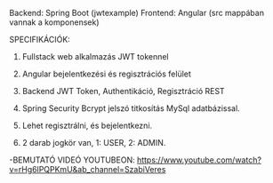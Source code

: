 Backend: Spring Boot (jwtexample)
Frontend: Angular (src mappában vannak a komponensek)

SPECIFIKÁCIÓK:
1. Fullstack web alkalmazás JWT tokennel
2. Angular bejelentkezési és regisztrációs felület
3. Backend JWT Token, Authentikáció, Regisztráció REST
4. Spring Security Bcrypt jelszó titkosítás MySql adatbázissal.

5. Lehet regisztrálni, és bejelentkezni.
6. 2 darab jogkör van, 1: USER, 2: ADMIN.

-BEMUTATÓ VIDEÓ YOUTUBEON: https://www.youtube.com/watch?v=rHg6lPQPKmU&ab_channel=SzabiVeres

